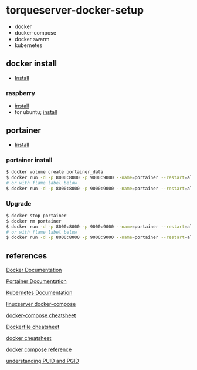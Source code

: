 # torqueserver-docker-setup

- docker
- docker-compose
- docker swarm
- kubernetes

## docker install

- [Install](https://docs.docker.com/engine/install/)

### raspberry

- [install](https://docs.docker.com/engine/install/debian/)
- for ubuntu; [install](https://docs.docker.com/engine/install/ubuntu/)

## portainer

- [Install](https://documentation.portainer.io/v2.0/deploy/ceinstalldocker/)

### portainer install

```sh
$ docker volume create portainer_data
$ docker run -d -p 8000:8000 -p 9000:9000 --name=portainer --restart=always -v /var/run/docker.sock:/var/run/docker.sock -v portainer_data:/data portainer/portainer-ce
# or with flame label below
$ docker run -d -p 8000:8000 -p 9000:9000 --name=portainer --restart=always -v /var/run/docker.sock:/var/run/docker.sock -v portainer_data:/data -l flame.type=app -l flame.name=portainer -l flame.url=http://192.168.0.105:9000/ -l flame.icon=image-multiple portainer/portainer-ce:latest
```

### Upgrade

```sh
$ docker stop portainer
$ docker rm portainer
$ docker run -d -p 8000:8000 -p 9000:9000 --name=portainer --restart=always -v /var/run/docker.sock:/var/run/docker.sock -v portainer_data:/data portainer/portainer-ce:latest
# or with flame label below
$ docker run -d -p 8000:8000 -p 9000:9000 --name=portainer --restart=always -v /var/run/docker.sock:/var/run/docker.sock -v portainer_data:/data -l flame.type=app -l flame.name=portainer -l flame.url=http://192.168.0.105:9000/ -l flame.icon=image-multiple portainer/portainer-ce:latest
```

## references

[Docker Documentation](https://docs.docker.com/)

[Portainer Documentation](https://docs.portainer.io/v/ce-2.11/)

[Kubernetes Documentation](https://kubernetes.io/docs/home/)

[linuxserver docker-compose](https://docs.linuxserver.io/general/docker-compose)

[docker-compose cheatsheet](https://devhints.io/docker-compose)

[Dockerfile cheatsheet](https://devhints.io/dockerfile)

[docker cheatsheet](https://github.com/collabnix/dockerlabs/blob/master/docker/cheatsheet/README.md)

[docker compose reference](https://docs.docker.com/compose/reference/)

[understanding PUID and PGID](https://docs.linuxserver.io/general/understanding-puid-and-pgid)
